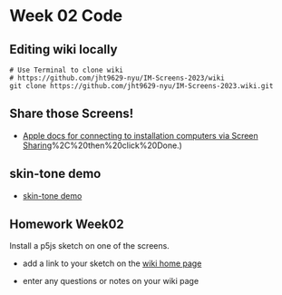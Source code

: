 # Week 02 Code

## Editing wiki locally

```
# Use Terminal to clone wiki
# https://github.com/jht9629-nyu/IM-Screens-2023/wiki
git clone https://github.com/jht9629-nyu/IM-Screens-2023.wiki.git
```

## Share those Screens!

- [Apple docs for connecting to installation computers via Screen Sharing](https://support.apple.com/guide/mac-help/share-the-screen-of-another-mac-mh14066/mac#:~:text=On%20the%20Mac%20you%20want,top)%2C%20then%20click%20Done.)

## skin-tone demo

- [skin-tone demo](https://jht1493.net/p5VideoKit/demo/index.html?u=12&d=settings/2022-skin-tone/skin-tone-main-qr.json)

## Homework Week02

Install a p5js sketch on one of the screens.

- add a link to your sketch on the [wiki home page](https://github.com/jht9629/IM-Screens/wiki#week-02-homework)

- enter any questions or notes on your wiki page
